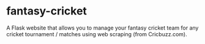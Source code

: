 # fantasy-cricket
A Flask website that allows you to manage your fantasy cricket team for any cricket tournament / matches using web scraping (from Cricbuzz.com). 
